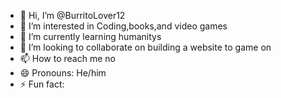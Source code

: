 - 👋 Hi, I’m @BurritoLover12
- 👀 I’m interested in Coding,books,and video games
- 🌱 I’m currently learning humanitys
- 💞️ I’m looking to collaborate on building a website to game on
- 📫 How to reach me no
- 😄 Pronouns: He/him
- ⚡ Fun fact:

<!---
BurritoLover12/BurritoLover12 is a ✨ special ✨ repository because its `README.md` (this file) appears on your GitHub profile.
You can click the Preview link to take a look at your changes.
--->
